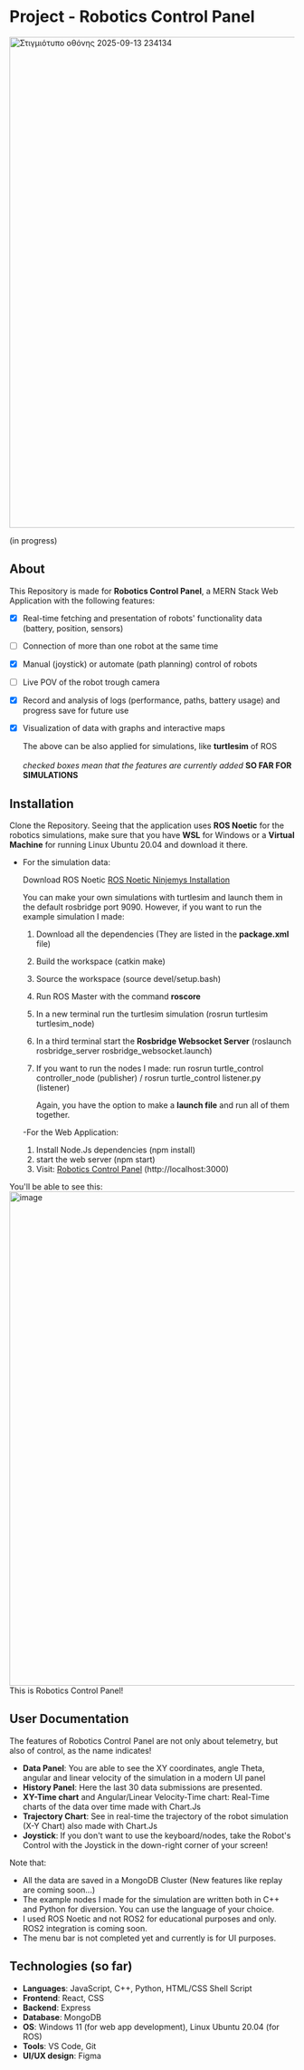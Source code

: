 # Project - Robotics Control Panel

<img width="1912" height="867" alt="Στιγμιότυπο οθόνης 2025-09-13 234134" src="https://github.com/user-attachments/assets/e8c9095e-8fbd-4adb-826c-f2cb50b71733" />

(in progress)

## About
This Repository is made for **Robotics Control Panel**, a MERN Stack Web Application with the following features:
- [x] Real-time fetching and presentation of robots' functionality data (battery, position, sensors)
- [ ] Connection of more than one robot at the same time
- [x] Manual (joystick) or automate (path planning) control of robots
- [ ] Live POV of the robot trough camera
- [x] Record and analysis of logs (performance, paths, battery usage) and progress save for future use
- [x] Visualization of data with graphs and interactive maps

  The above can be also applied for simulations, like **turtlesim** of ROS <br/>
  <br/>
*checked boxes mean that the features are currently added* **SO FAR FOR SIMULATIONS**

## Installation
Clone the Repository. Seeing that the application uses **ROS Noetic** for the robotics simulations, make sure that you have **WSL** for Windows or a **Virtual Machine** for running Linux Ubuntu 20.04 and download it there. 
- For the simulation data:<br/>

   Download ROS Noetic [ROS Noetic Ninjemys Installation](https://wiki.ros.org/noetic/Installation/Ubuntu)<br/>
  
     You can make your own simulations with turtlesim and launch them in the default rosbridge port 9090. However, if you want to run the example simulation I made:<br/>
     
  1. Download all the dependencies (They are listed in the **package.xml** file)
  2. Build the workspace (catkin make)
  3. Source the workspace (source devel/setup.bash)
  4. Run ROS Master with the command **roscore**
  5. In a new terminal run the turtlesim simulation (rosrun turtlesim turtlesim_node)
  6. In a third terminal start the **Rosbridge Websocket Server** (roslaunch rosbridge_server rosbridge_websocket.launch)
  7. If you want to run the nodes I made: run rosrun turtle_control controller_node (publisher) / rosrun turtle_control listener.py (listener)
 
     Again, you have the option to make a **launch file** and run all of them together.<br/>

  -For the Web Application:
  1. Install Node.Js dependencies (npm install)
  2. start the web server (npm start)
  3. Visit: [Robotics Control Panel](http://localhost:3000) (http://localhost:3000)

You'll be able to see this: <img width="1919" height="873" alt="image" src="https://github.com/user-attachments/assets/fa52fcca-5105-4df1-ba71-cae1a533367b" />
This is Robotics Control Panel!


## User Documentation
The features of Robotics Control Panel are not only about telemetry, but also of control, as the name indicates!
- **Data Panel**: You are able to see the XY coordinates, angle Theta, angular and linear velocity of the simulation in a modern UI panel
- **History Panel**: Here the last 30 data submissions are presented.
- **XY-Time chart** and Angular/Linear Velocity-Time chart: Real-Time charts of the data over time made with Chart.Js
- **Trajectory Chart**: See in real-time the trajectory of the robot simulation (X-Y Chart) also made with Chart.Js
- **Joystick**: If you don't want to use the keyboard/nodes, take the Robot's Control with the Joystick in the down-right corner of your screen!

Note that:
- All the data are saved in a MongoDB Cluster (New features like replay are coming soon...)
- The example nodes I made for the simulation are written both in C++ and Python for diversion. You can use the language of your choice.
- I used ROS Noetic and not ROS2 for educational purposes and only. ROS2 integration is coming soon.
- The menu bar is not completed yet and currently is for UI purposes.

## Technologies (so far)
+ **Languages**: JavaScript, C++, Python, HTML/CSS Shell Script
+ **Frontend**: React, CSS
+ **Backend**: Express
+ **Database**: MongoDB 
+ **OS**: Windows 11 (for web app development), Linux Ubuntu 20.04 (for ROS)
+ **Tools**: VS Code, Git
+ **UI/UX design**: Figma 
